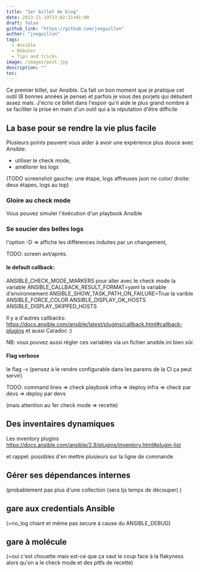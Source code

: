 ```yaml
---
title: "1er billet de blog"
date: 2023-11-19T23:02:21+01:00
draft: false
github_link: "https://github.com/jseguillon"
author: "jseguillon"
tags:
  - Ansible
  - Débuter
  - Tips and tricks
image: /images/post.jpg
description: ""
toc:
---
```


Ce premier billet, sur Ansible. Ca fait un bon moment que je pratique cet outil (8 bonnes années je pense) et parfois je vous des porjets qui débutent assez mals. J'écris ce billet dans l'espoir qu'il aide le plus grand nombre à se faciliter la prise en main d'un outil qui a la réputation d'être difficile

## La base pour se rendre la vie plus facile

Plusieurs points peuvent vous aider à avoir une expérience plus douce avec Ansible: 
 - utiliser le check mode,
 - améliorer les logs

(TODO screenshot gauche: une étape, logs affreuses json no color/ droite: deux étapes, logs au top)

### Gloire au check mode 

Vous pouvez simuler l'éxécution d'un playbook Ansible 

### Se soucier des belles logs

l'option -D => affiche les différences induites par un changement,

TODO: screen avt/après. 

#### le default callback:
ANSIBLE_CHECK_MODE_MARKERS pour aller avec le check mode
la variable ANSIBLE_CALLBACK_RESULT_FORMAT=yaml
la variable d'environnement ANSIBLE_SHOW_TASK_PATH_ON_FAILURE=True
la varible ANSIBLE_FORCE_COLOR
ANSIBLE_DISPLAY_OK_HOSTS
ANSIBLE_DISPLAY_SKIPPED_HOSTS

Il y a d'autres callbacks: https://docs.ansible.com/ansible/latest/plugins/callback.html#callback-plugins et aussi Caradoc :) 

NB: vous pouvez aussi régler ces variables via un fichier ansible.ini bien sûr.

#### Flag verbose

le flag -v 
(pensez à le rendre configurable dans les params de la CI ça peut servir)

TODO: command lines
=> check playbook infra
=> deploy infra
=> check par devs
=> deploy par devs

(mais attention au 1er check mode => recette)

## Des inventaires dynamiques

Les inventory plugins https://docs.ansible.com/ansible/2.9/plugins/inventory.html#plugin-list

et rappel: possibles d'en mettre plusieurs sur la ligne de commande 

## Gérer ses dépendances internes

(probablement pas plus d'une collection (sera tjs temps de découper)  )

## gare aux credentials Ansible

(=no_log chiant et même pas secure à cause du ANSIBLE_DEBUG)

## gare à molécule 

(=oui c'est chouette mais est-ce que ça vaut le coup face à la flakyness alors qu'on a le check mode et des pltfs de recette)

